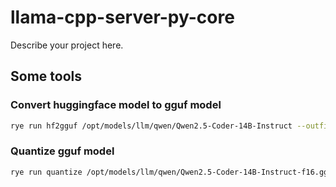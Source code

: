 # llama-cpp-server-py-core

Describe your project here.


## Some tools

### Convert huggingface model to gguf model

```bash
rye run hf2gguf /opt/models/llm/qwen/Qwen2.5-Coder-14B-Instruct --outfile /opt/models/llm/qwen/Qwen2.5-Coder-14B-Instruct-f16.gguf
```

### Quantize gguf model

```bash
rye run quantize /opt/models/llm/qwen/Qwen2.5-Coder-14B-Instruct-f16.gguf /opt/models/llm/qwen/Qwen2.5-Coder-14B-Instruct-Q4_k_m.gguf Q4_k_m
```